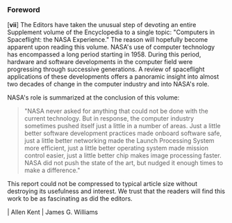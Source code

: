 ### Foreword

\[**vii**\] The Editors have taken the unusual step of devoting an
entire Supplement volume of the Encyclopedia to a single topic:
"Computers in Spaceflight: the NASA Experience." The reason will
hopefully become apparent upon reading this volume. NASA's use of
computer technology has encompassed a long period starting in 1958.
During this period, hardware and software developments in the computer
field were progressing through successive generations. A review of
spaceflight applications of these developments offers a panoramic
insight into almost two decades of change in the computer industry and
into NASA's role.

NASA's role is summarized at the conclusion of this volume:

> "NASA never asked for anything that could not be done with the current
> technology. But in response, the computer industry sometimes pushed
> itself just a little in a number of areas. Just a little better software
> development practices made onboard software safe, just a little better
> networking made the Launch Processing System more efficient, just a
> little better operating system made mission control easier, just a
> little better chip makes image processing faster. NASA did not push the
> state of the art, but nudged it enough times to make a difference."

This report could not be compressed to typical article size without
destroying its usefulness and interest. We trust that the readers will
find this work to be as fascinating as did the editors.

| Allen Kent
| James G. Williams
